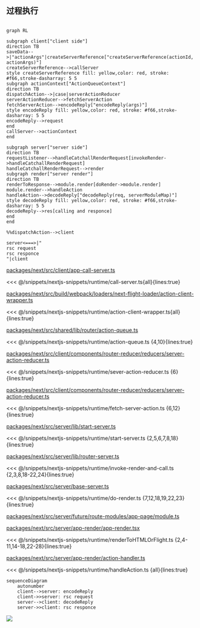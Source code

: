 ## 过程执行

<style>
  *::-webkit-scrollbar {
    display: none;
  }
	:root {
		--prism-font-size: 0.8em !important;
	}
	div[class*='language-'], pre[class*='language-'], code[class*='language-'] {
		--prism-font-size: 0.8em !important;
	}
	.slidev-code-wrapper {
		max-height: 300px !important;
    overflow-y: scroll !important;
	}
	/* .slidev-code-wrapper {
		max-height: 400px  !important;
	} */
</style>
<!--
<p v-click.hidden="[1,2]">
  ⛓️ 实现Server Action的RPC调用，有两个步骤，分别是 <span class="text-yellow-300">编译</span>、<span class="text-yellow-300">过程执行</span>
</p> -->

<div class="grid grid-cols-2 gap-3 mt-[10px]" >
  <div v-click="[0,12]">

```mermaid

graph RL

subgraph client["client side"]
direction TB
saveData-->|"actionArgs"|createServerReference["createServerReference(actionId, actionArgs)"]
createServerReference-->callServer
style createServerReference fill: yellow,color: red, stroke: #f66,stroke-dasharray: 5 5
subgraph actionContext["ActionQueueContext"]
direction TB
dispatchAction-->|case|serverActionReducer
serverActionReducer-->fetchServerAction
fetchServerAction-->encodeReply["encodeReply(args)"]
style encodeReply fill: yellow,color: red, stroke: #f66,stroke-dasharray: 5 5
encodeReply-->request
end
callServer-->actionContext
end

subgraph server["server side"]
direction TB
requestListener-->handleCatchallRenderRequest[invokeRender->handleCatchallRenderRequest]
handleCatchallRenderRequest-->render
subgraph render["server render"]
direction TB
renderToResponse-->module.render[doRender->module.render]
module.render-->handleAction
handleAction-->decodeReply["decodeReply(req, serverModuleMap)"]
style decodeReply fill: yellow,color: red, stroke: #f66,stroke-dasharray: 5 5
decodeReply-->res[calling and responce]
end
end

%%dispatchAction-->client

server<===>|"
rsc request
rsc responce
"|client

```

  </div>
<div class="relative">
  <div v-click="[3,4]" class="absolute w-full">

<div class=" text-[12px]">

[packages/next/src/client/app-call-server.ts](vscode://file///Users/ppdemoer/work/next.js/packages/next/src/build/webpack/loaders/next-metadata-image-loader.ts)

</div>

<<< @/snippets/nextjs-snippets/runtime/call-server.ts{all}{lines:true}

  </div>
  <div v-click="[2,3]" class="absolute w-full">

<div class=" text-[12px]">

[packages/next/src/build/webpack/loaders/next-flight-loader/action-client-wrapper.ts](vscode://file///Users/ppdemoer/work/next.js/packages/next/src/build/webpack/loaders/next-flight-loader/action-client-wrapper.ts)

</div>

<<< @/snippets/nextjs-snippets/runtime/action-client-wrapper.ts{all}{lines:true}

  </div>
	  <div v-click="[4,5]" class="absolute w-full">

<div class=" text-[12px]">

[packages/next/src/shared/lib/router/action-queue.ts](vscode://file///Users/ppdemoer/work/next.js/packages/next/src/shared/lib/router/action-queue.ts)

</div>

<<< @/snippets/nextjs-snippets/runtime/action-queue.ts {4,10}{lines:true}

  </div>
<div v-click="[5,6]" class="absolute w-full">

<div class=" text-[12px]">

[packages/next/src/client/components/router-reducer/reducers/server-action-reducer.ts](vscode://file///Users/ppdemoer/work/next.js/packages/next/src/client/components/router-reducer/reducers/server-action-reducer.ts)

</div>

<<< @/snippets/nextjs-snippets/runtime/sever-action-reducer.ts {6}{lines:true}

  </div>
<div v-click="[6,7]" class="absolute w-full">

<div class=" text-[12px]">

[packages/next/src/client/components/router-reducer/reducers/server-action-reducer.ts](vscode://file///Users/ppdemoer/work/next.js/packages/next/src/client/components/router-reducer/reducers/server-action-reducer.ts)

</div>

<<< @/snippets/nextjs-snippets/runtime/fetch-server-action.ts {6,12}{lines:true}

  </div>
<div v-click="[7,8]" class="absolute w-full">

<div class=" text-[12px]">

[packages/next/src/server/lib/start-server.ts](vscode://file///Users/ppdemoer/work/next.js/packages/next/src/server/lib/start-server.ts)

</div>

<<< @/snippets/nextjs-snippets/runtime/start-server.ts {2,5,6,7,8,18}{lines:true}

  </div>
<div v-click="[8,9]" class="absolute w-full">

<div class=" text-[12px]">

[packages/next/src/server/lib/router-server.ts](vscode://file///Users/ppdemoer/work/next.js/packages/next/src/server/lib/router-server.ts)

</div>

<<< @/snippets/nextjs-snippets/runtime/invoke-render-and-call.ts {2,3,8,18-22,24}{lines:true}

  </div>
<div v-click="[9,10]" class="absolute w-full">

<div class=" text-[12px]">

[packages/next/src/server/base-server.ts](vscode://file///Users/ppdemoer/work/next.js/packages/next/src/server/base-server.ts)

</div>

<<< @/snippets/nextjs-snippets/runtime/do-render.ts {7,12,18,19,22,23}{lines:true}

  </div>
<div v-click="[10,11]" class="absolute w-full">

<div class=" text-[12px]">

[packages/next/src/server/future/route-modules/app-page/module.ts](vscode://file///Users/ppdemoer/work/next.js/packages/next/src/server/future/route-modules/app-page/module.ts)

[packages/next/src/server/app-render/app-render.tsx](vscode://file///Users/ppdemoer/work/next.js/packages/next/src/server/app-render/app-render.tsx)

</div>

<<< @/snippets/nextjs-snippets/runtime/renderToHTMLOrFlight.ts {2,4-11,14-18,22-28}{lines:true}

  </div>
<div v-click="[11,12]" class="absolute w-full">

<div class=" text-[12px]">

[packages/next/src/server/app-render/action-handler.ts](vscode://file///Users/ppdemoer/work/next.js/packages/next/src/server/app-render/action-handler.ts)

</div>

<<< @/snippets/nextjs-snippets/runtime/handleAction.ts {all}{lines:true}

  </div>
</div>
</div>
<div class="grid grid-cols-2 gap-3 w-full translate-y-[-340px]" v-click="12">
<div>
	
```mermaid
sequenceDiagram
	autonumber
	client-->server: encodeReply
	client->>server: rsc request
	server-->client: decodeReply
	server->>client: rsc responce
```
</div>
	<div>
		<img src="/rpc-calling.webp"/>
	</div>
</div>
